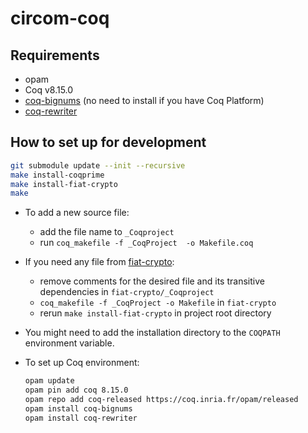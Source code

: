 # circom-coq

## Requirements
- opam
- Coq v8.15.0
- [coq-bignums](https://github.com/coq-community/bignums) (no need to install if you have Coq Platform)
- [coq-rewriter](https://github.com/mit-plv/rewriter)
  
## How to set up for development
```bash
git submodule update --init --recursive
make install-coqprime
make install-fiat-crypto
make
```

- To add a new source file:
  - add the file name to `_Coqproject`
  - run `coq_makefile -f _CoqProject  -o Makefile.coq`

- If you need any file from [fiat-crypto](https://github.com/mit-plv/fiat-crypto/):
  - remove comments for the desired file and its transitive dependencies in `fiat-crypto/_Coqproject`
  - `coq_makefile -f _CoqProject -o Makefile` in `fiat-crypto`
  - rerun `make install-fiat-crypto` in project root directory

- You might need to add the installation directory to the `COQPATH` environment variable.

- To set up Coq environment:
  ```bash
  opam update
  opam pin add coq 8.15.0
  opam repo add coq-released https://coq.inria.fr/opam/released
  opam install coq-bignums
  opam install coq-rewriter
  ```